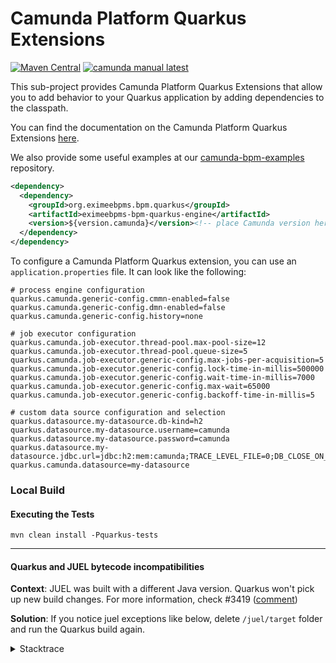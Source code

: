 # Camunda Platform Quarkus Extensions

[![Maven Central](https://maven-badges.herokuapp.com/maven-central/org.camunda.bpm.quarkus/camunda-bpm-quarkus-engine/badge.svg)](https://maven-badges.herokuapp.com/maven-central/org.camunda.bpm.quarkus/camunda-bpm-quarkus-engine) [![camunda manual latest](https://img.shields.io/badge/manual-latest-brown.svg)](https://docs.camunda.org/manual/develop/user-guide/quarkus-integration/)

This sub-project provides Camunda Platform Quarkus Extensions that allow you to add behavior to your Quarkus 
application by adding dependencies to the classpath.

You can find the documentation on the Camunda Platform Quarkus Extensions 
[here](https://docs.camunda.org/manual/develop/user-guide/quarkus-integration/).

We also provide some useful examples at our 
[camunda-bpm-examples](https://github.com/camunda/camunda-bpm-examples/tree/master/quarkus-extension) repository.

```xml
<dependency>
  <dependency>
    <groupId>org.eximeebpms.bpm.quarkus</groupId>
    <artifactId>eximeebpms-bpm-quarkus-engine</artifactId>
    <version>${version.camunda}</version><!-- place Camunda version here -->
  </dependency>
</dependency>
```

To configure a Camunda Platform Quarkus extension, you can use an `application.properties` file. It
can look like the following:

```properties
# process engine configuration
quarkus.camunda.generic-config.cmmn-enabled=false
quarkus.camunda.generic-config.dmn-enabled=false
quarkus.camunda.generic-config.history=none

# job executor configuration
quarkus.camunda.job-executor.thread-pool.max-pool-size=12
quarkus.camunda.job-executor.thread-pool.queue-size=5
quarkus.camunda.job-executor.generic-config.max-jobs-per-acquisition=5
quarkus.camunda.job-executor.generic-config.lock-time-in-millis=500000
quarkus.camunda.job-executor.generic-config.wait-time-in-millis=7000
quarkus.camunda.job-executor.generic-config.max-wait=65000
quarkus.camunda.job-executor.generic-config.backoff-time-in-millis=5

# custom data source configuration and selection
quarkus.datasource.my-datasource.db-kind=h2
quarkus.datasource.my-datasource.username=camunda
quarkus.datasource.my-datasource.password=camunda
quarkus.datasource.my-datasource.jdbc.url=jdbc:h2:mem:camunda;TRACE_LEVEL_FILE=0;DB_CLOSE_ON_EXIT=FALSE
quarkus.camunda.datasource=my-datasource
```

### Local Build

#### Executing the Tests
```mvn clean install -Pquarkus-tests```


---------
#### Quarkus and JUEL bytecode incompatibilities

**Context**: JUEL was built with a different Java version. Quarkus won't pick up new build changes. For more information, check #3419 ([comment](https://github.com/camunda/camunda-bpm-platform/issues/3419#issuecomment-1720916174))

**Solution**: If you notice juel exceptions like below, delete `/juel/target` folder and run the Quarkus build again.

<details>

<summary>Stacktrace</summary>

```java
Caused by: java.lang.VerifyError: Bad type on operand stack
Exception Details:
Location:
org/camunda/bpm/engine/impl/el/JuelExpressionManager.<init>(Ljava/util/Map;)V @28: putfield
Reason:
Type 'org/camunda/bpm/impl/juel/ExpressionFactoryImpl' (current frame, stack[1]) is not assignable to 'org/camunda/bpm/impl/juel/jakarta/el/ExpressionFactory'
Current Frame:
bci: @28
flags: { }
locals: { 'org/camunda/bpm/engine/impl/el/JuelExpressionManager', 'java/util/Map' }
stack: { 'org/camunda/bpm/engine/impl/el/JuelExpressionManager', 'org/camunda/bpm/impl/juel/ExpressionFactoryImpl' }
Bytecode:
0000000: 2ab7 0007 2abb 000c 59b7 000e b500 0f2a
0000010: 03b5 0013 2abb 0017 59b7 0019 b500 1a2a
0000020: 2bb5 001e b1```
</details>
